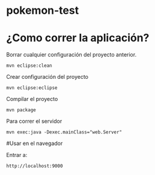 # pokemon-test

# ¿Como correr la aplicación? 

Borrar cualquier configuración del proyecto anterior.

```
mvn eclipse:clean
```

Crear configuración del proyecto
```
mvn eclipse:eclipse
```

Compilar el proyecto

```
mvn package
```


Para correr el servidor

```
mvn exec:java -Dexec.mainClass="web.Server"
```

#Usar en el navegador

Entrar a:

```
http://localhost:9000
```
